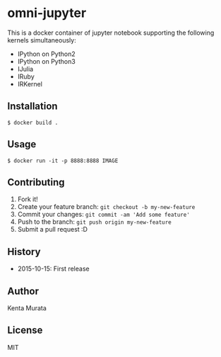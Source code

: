 # omni-jupyter

This is a docker container of jupyter notebook supporting the following kernels simultaneously:

- IPython on Python2
- IPython on Python3
- IJulia
- IRuby
- IRKernel

## Installation

```
$ docker build .
```

## Usage

```
$ docker run -it -p 8888:8888 IMAGE
```

## Contributing

1. Fork it!
2. Create your feature branch: `git checkout -b my-new-feature`
3. Commit your changes: `git commit -am 'Add some feature'`
4. Push to the branch: `git push origin my-new-feature`
5. Submit a pull request :D

## History

- 2015-10-15: First release

## Author

Kenta Murata

## License

MIT
